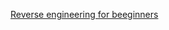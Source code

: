 
[Reverse engineering for beeginners](https://repository.root-me.org/Reverse%20Engineering/EN%20-%20Reverse%20Engineering%20for%20Beginners%20-%20Dennis%20Yurichev.pdf)